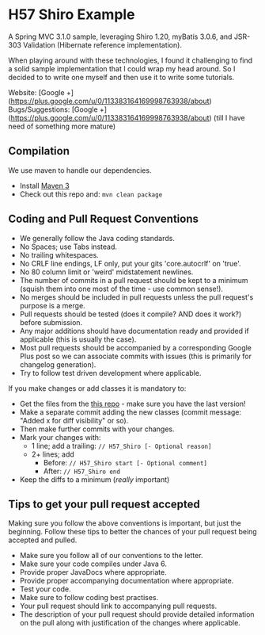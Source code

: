 H57 Shiro Example
=================

A Spring MVC 3.1.0 sample, leveraging Shiro 1.20, myBatis 3.0.6, and JSR-303 Validation (Hibernate reference implementation).

When playing around with these technologies, I found it challenging to find a solid sample implementation that I could wrap my head around. So I decided to to write one myself and then use it to write some tutorials.

Website: [Google +] (https://plus.google.com/u/0/113383164169998763938/about)
Bugs/Suggestions: [Google +] (https://plus.google.com/u/0/113383164169998763938/about) (till I have need of something more mature)

Compilation
-----------

We use maven to handle our dependencies.

* Install [Maven 3](http://maven.apache.org/download.html)
* Check out this repo and: `mvn clean package`

Coding and Pull Request Conventions
-----------

* We generally follow the Java coding standards.
* No Spaces; use Tabs instead.
* No trailing whitespaces.
* No CRLF line endings, LF only, put your gits 'core.autocrlf' on 'true'.
* No 80 column limit or 'weird' midstatement newlines.
* The number of commits in a pull request should be kept to a minimum (squish them into one most of the time - use common sense!).
* No merges should be included in pull requests unless the pull request's purpose is a merge.
* Pull requests should be tested (does it compile? AND does it work?) before submission.
* Any major additions should have documentation ready and provided if applicable (this is usually the case).
* Most pull requests should be accompanied by a corresponding Google Plus post so we can associate commits with issues (this is primarily for changelog generation).
* Try to follow test driven development where applicable.

If you make changes or add classes it is mandatory to:

* Get the files from the [this repo](https://github.com/Bubba) - make sure you have the last version!
* Make a separate commit adding the new classes (commit message: "Added x for diff visibility" or so).
* Then make further commits with your changes.
* Mark your changes with:
    * 1 line; add a trailing: `// H57_Shiro [- Optional reason]`
    * 2+ lines; add
        * Before: `// H57_Shiro start [- Optional comment]`
        * After: `// H57_Shiro end`
* Keep the diffs to a minimum (*really* important)

Tips to get your pull request accepted
-----------
Making sure you follow the above conventions is important, but just the beginning. Follow these tips to better the chances of your pull request being accepted and pulled.

* Make sure you follow all of our conventions to the letter.
* Make sure your code compiles under Java 6.
* Provide proper JavaDocs where appropriate.
* Provide proper accompanying documentation where appropriate.
* Test your code.
* Make sure to follow coding best practises.
* Your pull request should link to accompanying pull requests.
* The description of your pull request should provide detailed information on the pull along with justification of the changes where applicable.